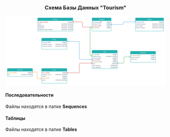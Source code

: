 <h3 align=center>Схема Базы Данных "Tourism"</h3>

![plot](./Tourism.jpg)

<h4>Последовательности</h4>

Файлы находятся в папке <b>Sequences</b>

<h4>Таблицы</h4>

Файлы находятся в папке <b>Tables</b>
